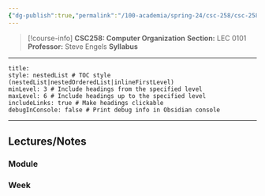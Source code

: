 ```yaml
---
{"dg-publish":true,"permalink":"/100-academia/spring-24/csc-258/csc-258/","tags":["course-page","cs","university"],"created":"2024-06-22T19:06:17.000-04:00","updated":"2024-10-12T01:45:03.162-04:00"}
---
```



> [!course-info] **CSC258: Computer Organization** 
> **Section:** LEC 0101
> **Professor:** Steve Engels
> **Syllabus**

---

```table-of-contents
title:
style: nestedList # TOC style (nestedList|nestedOrderedList|inlineFirstLevel)
minLevel: 3 # Include headings from the specified level
maxLevel: 6 # Include headings up to the specified level
includeLinks: true # Make headings clickable
debugInConsole: false # Print debug info in Obsidian console
```

---

## Lectures/Notes

### Module



### Week


